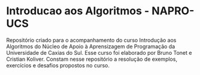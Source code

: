 # Introducao aos Algoritmos - NAPRO-UCS
Repositório criado para o acompanhamento do curso Introdução aos Algoritmos do Núcleo de Apoio à Aprensizagem de Programação da Universidade de Caxias do Sul.
Esse curso foi elaborado por Bruno Tonet e Cristian Koliver.
Constam nesse repositório a resolução de exemplos, exercícios e desafios propostos no curso.

